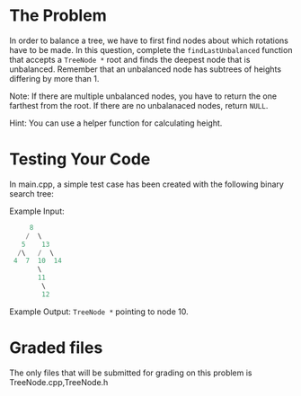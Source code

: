 # The Problem

In order to balance a tree, we have to first find nodes about which rotations have to be made. In this question, complete the `findLastUnbalanced` function that accepts a `TreeNode *` root and finds the deepest node that is unbalanced. Remember that an unbalanced node has subtrees of heights differing by more than 1.

Note: If there are multiple unbalanced nodes, you have to return the one farthest from the root. If there are no unbalanaced nodes, return `NULL`.

Hint: You can use a helper function for calculating height.

# Testing Your Code

In main.cpp, a simple test case has been created with the following binary search tree:

Example Input:

```c++
     8
    /  \
   5    13
  /\   /  \
 4  7  10  14
       \
       11
        \
        12
```

Example Output: `TreeNode *` pointing to node 10.

# Graded files

The only files that will be submitted for grading on this problem is TreeNode.cpp,TreeNode.h
